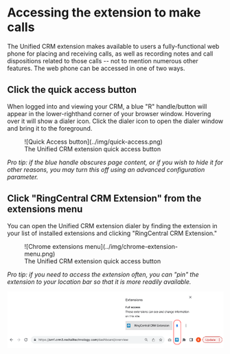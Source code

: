 # Accessing the extension to make calls

The Unified CRM extension makes available to users a fully-functional web phone for placing and receiving calls, as well as recording notes and call dispositions related to those calls -- not to mention numerous other features. The web phone can be accessed in one of two ways.

## Click the quick access button

When logged into and viewing your CRM, a blue "R" handle/button will appear in the lower-righthand corner of your browser window. Hovering over it will show a dialer icon. Click the dialer icon to open the dialer window and bring it to the foreground. 

<figure markdown>
  ![Quick Access button](../img/quick-access.png)
  <figcaption>The Unified CRM extension quick access button</figcaption>
</figure>

*Pro tip: if the blue handle obscures page content, or if you wish to hide it for other reasons, you may turn this off using an advanced configuration parameter.*

## Click "RingCentral CRM Extension" from the extensions menu

You can open the Unified CRM extension dialer by finding the extension in your list of installed extensions and clicking "RingCentral CRM Extension."

<figure markdown>
  ![Chrome extensions menu](../img/chrome-extension-menu.png)
  <figcaption>The Unified CRM extension quick access button</figcaption>
</figure>

*Pro tip: if you need to access the extension often, you can "pin" the extension to your location bar so that it is more readily available.*

![Chrome location bar with pinned extension](../img/chrome-pinning-ext.png)

